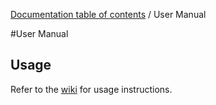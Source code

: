 [Documentation table of contents](TOC.md) / User Manual

#User Manual

## Usage

Refer to the [wiki](https://github.com/deib-polimi/modaclouds-monitoring-manager/wiki) for usage instructions.

